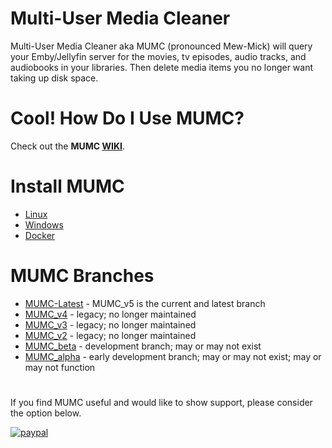 # Multi-User Media Cleaner
Multi-User Media Cleaner aka MUMC (pronounced Mew-Mick) will query your Emby/Jellyfin server for the movies, tv episodes, audio tracks, and audiobooks in your libraries. Then delete media items you no longer want taking up disk space.

# Cool! How Do I Use MUMC?
Check out the **MUMC [WIKI](https://github.com/terrelsa13/MUMC/wiki)**.

# Install MUMC
* [Linux](https://github.com/terrelsa13/MUMC/wiki/Install#Linux)
* [Windows](https://github.com/terrelsa13/MUMC/wiki/Install#Windows)
* [Docker](https://github.com/terrelsa13/MUMC/wiki/Install#Docker)

# MUMC Branches
* [MUMC-Latest](https://github.com/terrelsa13/MUMC/tree/MUMC-Latest) - MUMC_v5 is the current and latest branch
* [MUMC_v4](https://github.com/terrelsa13/MUMC/tree/MUMC_v4) - legacy; no longer maintained
* [MUMC_v3](https://github.com/terrelsa13/MUMC/tree/MUMC_v3) - legacy; no longer maintained
* [MUMC_v2](https://github.com/terrelsa13/MUMC/tree/MUMC_v2) - legacy; no longer maintained
* [MUMC_beta](https://github.com/terrelsa13/MUMC/tree/MUMC_beta) - development branch; may or may not exist
* [MUMC_alpha](https://github.com/terrelsa13/MUMC/tree/MUMC_alpha) - early development branch; may or may not exist; may or may not function

#
If you find MUMC useful and would like to show support, please consider the option below.

[![paypal](https://www.paypalobjects.com/en_US/i/btn/btn_donateCC_LG.gif)](https://www.paypal.com/donate?hosted_button_id=4CFFHMJV3H4M2)
